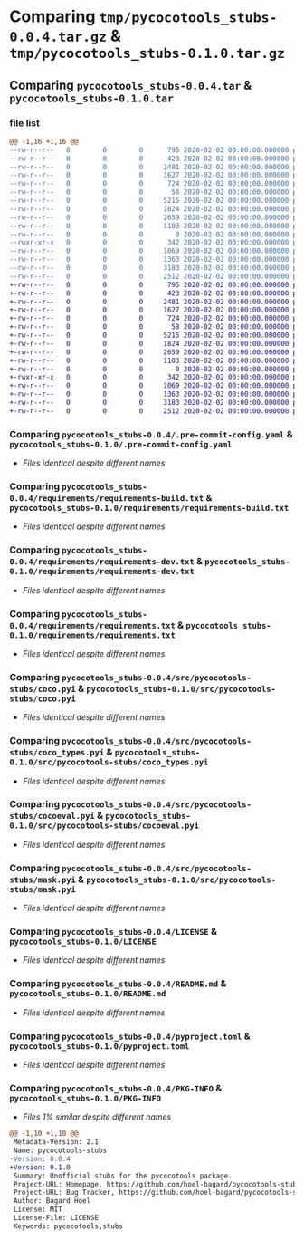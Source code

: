 # Comparing `tmp/pycocotools_stubs-0.0.4.tar.gz` & `tmp/pycocotools_stubs-0.1.0.tar.gz`

## Comparing `pycocotools_stubs-0.0.4.tar` & `pycocotools_stubs-0.1.0.tar`

### file list

```diff
@@ -1,16 +1,16 @@
--rw-r--r--   0        0        0      795 2020-02-02 00:00:00.000000 pycocotools_stubs-0.0.4/.pre-commit-config.yaml
--rw-r--r--   0        0        0      423 2020-02-02 00:00:00.000000 pycocotools_stubs-0.0.4/requirements/README.md
--rw-r--r--   0        0        0     2481 2020-02-02 00:00:00.000000 pycocotools_stubs-0.0.4/requirements/requirements-build.txt
--rw-r--r--   0        0        0     1627 2020-02-02 00:00:00.000000 pycocotools_stubs-0.0.4/requirements/requirements-dev.txt
--rw-r--r--   0        0        0      724 2020-02-02 00:00:00.000000 pycocotools_stubs-0.0.4/requirements/requirements.txt
--rw-r--r--   0        0        0       58 2020-02-02 00:00:00.000000 pycocotools_stubs-0.0.4/src/pycocotools-stubs/__init__.pyi
--rw-r--r--   0        0        0     5215 2020-02-02 00:00:00.000000 pycocotools_stubs-0.0.4/src/pycocotools-stubs/coco.pyi
--rw-r--r--   0        0        0     1824 2020-02-02 00:00:00.000000 pycocotools_stubs-0.0.4/src/pycocotools-stubs/coco_types.pyi
--rw-r--r--   0        0        0     2659 2020-02-02 00:00:00.000000 pycocotools_stubs-0.0.4/src/pycocotools-stubs/cocoeval.pyi
--rw-r--r--   0        0        0     1103 2020-02-02 00:00:00.000000 pycocotools_stubs-0.0.4/src/pycocotools-stubs/mask.pyi
--rw-r--r--   0        0        0        0 2020-02-02 00:00:00.000000 pycocotools_stubs-0.0.4/src/pycocotools-stubs/py.typed
--rwxr-xr-x   0        0        0      342 2020-02-02 00:00:00.000000 pycocotools_stubs-0.0.4/.gitignore
--rw-r--r--   0        0        0     1069 2020-02-02 00:00:00.000000 pycocotools_stubs-0.0.4/LICENSE
--rw-r--r--   0        0        0     1363 2020-02-02 00:00:00.000000 pycocotools_stubs-0.0.4/README.md
--rw-r--r--   0        0        0     3183 2020-02-02 00:00:00.000000 pycocotools_stubs-0.0.4/pyproject.toml
--rw-r--r--   0        0        0     2512 2020-02-02 00:00:00.000000 pycocotools_stubs-0.0.4/PKG-INFO
+-rw-r--r--   0        0        0      795 2020-02-02 00:00:00.000000 pycocotools_stubs-0.1.0/.pre-commit-config.yaml
+-rw-r--r--   0        0        0      423 2020-02-02 00:00:00.000000 pycocotools_stubs-0.1.0/requirements/README.md
+-rw-r--r--   0        0        0     2481 2020-02-02 00:00:00.000000 pycocotools_stubs-0.1.0/requirements/requirements-build.txt
+-rw-r--r--   0        0        0     1627 2020-02-02 00:00:00.000000 pycocotools_stubs-0.1.0/requirements/requirements-dev.txt
+-rw-r--r--   0        0        0      724 2020-02-02 00:00:00.000000 pycocotools_stubs-0.1.0/requirements/requirements.txt
+-rw-r--r--   0        0        0       58 2020-02-02 00:00:00.000000 pycocotools_stubs-0.1.0/src/pycocotools-stubs/__init__.pyi
+-rw-r--r--   0        0        0     5215 2020-02-02 00:00:00.000000 pycocotools_stubs-0.1.0/src/pycocotools-stubs/coco.pyi
+-rw-r--r--   0        0        0     1824 2020-02-02 00:00:00.000000 pycocotools_stubs-0.1.0/src/pycocotools-stubs/coco_types.pyi
+-rw-r--r--   0        0        0     2659 2020-02-02 00:00:00.000000 pycocotools_stubs-0.1.0/src/pycocotools-stubs/cocoeval.pyi
+-rw-r--r--   0        0        0     1103 2020-02-02 00:00:00.000000 pycocotools_stubs-0.1.0/src/pycocotools-stubs/mask.pyi
+-rw-r--r--   0        0        0        0 2020-02-02 00:00:00.000000 pycocotools_stubs-0.1.0/src/pycocotools-stubs/py.typed
+-rwxr-xr-x   0        0        0      342 2020-02-02 00:00:00.000000 pycocotools_stubs-0.1.0/.gitignore
+-rw-r--r--   0        0        0     1069 2020-02-02 00:00:00.000000 pycocotools_stubs-0.1.0/LICENSE
+-rw-r--r--   0        0        0     1363 2020-02-02 00:00:00.000000 pycocotools_stubs-0.1.0/README.md
+-rw-r--r--   0        0        0     3183 2020-02-02 00:00:00.000000 pycocotools_stubs-0.1.0/pyproject.toml
+-rw-r--r--   0        0        0     2512 2020-02-02 00:00:00.000000 pycocotools_stubs-0.1.0/PKG-INFO
```

### Comparing `pycocotools_stubs-0.0.4/.pre-commit-config.yaml` & `pycocotools_stubs-0.1.0/.pre-commit-config.yaml`

 * *Files identical despite different names*

### Comparing `pycocotools_stubs-0.0.4/requirements/requirements-build.txt` & `pycocotools_stubs-0.1.0/requirements/requirements-build.txt`

 * *Files identical despite different names*

### Comparing `pycocotools_stubs-0.0.4/requirements/requirements-dev.txt` & `pycocotools_stubs-0.1.0/requirements/requirements-dev.txt`

 * *Files identical despite different names*

### Comparing `pycocotools_stubs-0.0.4/requirements/requirements.txt` & `pycocotools_stubs-0.1.0/requirements/requirements.txt`

 * *Files identical despite different names*

### Comparing `pycocotools_stubs-0.0.4/src/pycocotools-stubs/coco.pyi` & `pycocotools_stubs-0.1.0/src/pycocotools-stubs/coco.pyi`

 * *Files identical despite different names*

### Comparing `pycocotools_stubs-0.0.4/src/pycocotools-stubs/coco_types.pyi` & `pycocotools_stubs-0.1.0/src/pycocotools-stubs/coco_types.pyi`

 * *Files identical despite different names*

### Comparing `pycocotools_stubs-0.0.4/src/pycocotools-stubs/cocoeval.pyi` & `pycocotools_stubs-0.1.0/src/pycocotools-stubs/cocoeval.pyi`

 * *Files identical despite different names*

### Comparing `pycocotools_stubs-0.0.4/src/pycocotools-stubs/mask.pyi` & `pycocotools_stubs-0.1.0/src/pycocotools-stubs/mask.pyi`

 * *Files identical despite different names*

### Comparing `pycocotools_stubs-0.0.4/LICENSE` & `pycocotools_stubs-0.1.0/LICENSE`

 * *Files identical despite different names*

### Comparing `pycocotools_stubs-0.0.4/README.md` & `pycocotools_stubs-0.1.0/README.md`

 * *Files identical despite different names*

### Comparing `pycocotools_stubs-0.0.4/pyproject.toml` & `pycocotools_stubs-0.1.0/pyproject.toml`

 * *Files identical despite different names*

### Comparing `pycocotools_stubs-0.0.4/PKG-INFO` & `pycocotools_stubs-0.1.0/PKG-INFO`

 * *Files 1% similar despite different names*

```diff
@@ -1,10 +1,10 @@
 Metadata-Version: 2.1
 Name: pycocotools-stubs
-Version: 0.0.4
+Version: 0.1.0
 Summary: Unofficial stubs for the pycocotools package.
 Project-URL: Homepage, https://github.com/hoel-bagard/pycocotools-stubs
 Project-URL: Bug Tracker, https://github.com/hoel-bagard/pycocotools-stubs/issues
 Author: Bagard Hoel
 License: MIT
 License-File: LICENSE
 Keywords: pycocotools,stubs
```

